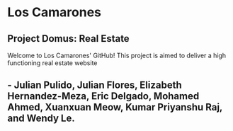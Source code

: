# Los Camarones
## Project Domus: Real Estate

Welcome to Los Camarones' GitHub! This project is aimed to deliver a high functioning real estate website

##  - Julian Pulido, Julian Flores, Elizabeth Hernandez-Meza, Eric Delgado, Mohamed Ahmed, Xuanxuan Meow, Kumar Priyanshu Raj, and Wendy Le.

